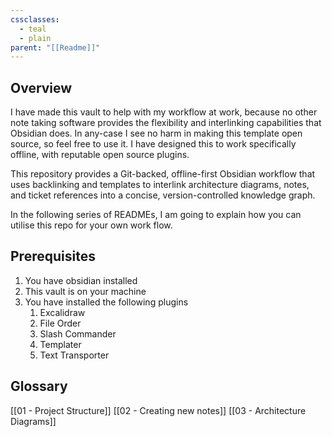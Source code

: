 ```yaml
---
cssclasses:
  - teal
  - plain
parent: "[[Readme]]"
---
```


## Overview

I have made this vault to help with my workflow at work, because no other note taking software provides the flexibility and interlinking capabilities that Obsidian does. In any-case I see no harm in making this template open source, so feel free to use it. I have designed this to work specifically offline, with reputable open source plugins.

This repository provides a Git-backed, offline-first Obsidian workflow that uses backlinking and templates to interlink architecture diagrams, notes, and ticket references into a concise, version-controlled knowledge graph.

In the following series of READMEs, I am going to explain how you can utilise this repo for your own work flow.

## Prerequisites

1. You have obsidian installed
2. This vault is on your machine
3. You have installed the following plugins
	1. Excalidraw
	2. File Order
	3. Slash Commander
	4. Templater
	5. Text Transporter

## Glossary

[[01 - Project Structure]]
[[02 - Creating new notes]]
[[03 - Architecture Diagrams]]